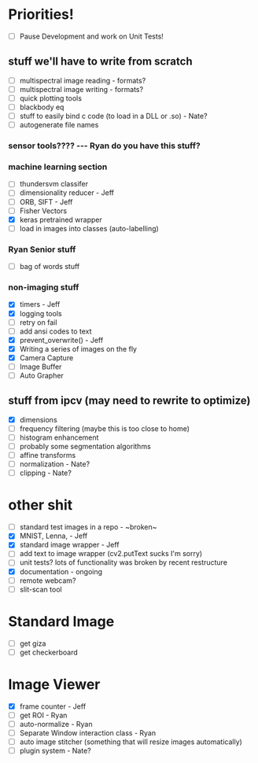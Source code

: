 # Priorities!
- [ ] Pause Development and work on Unit Tests!

## stuff we'll have to write from scratch
- [ ] multispectral image reading - formats?
- [ ] multispectral image writing - formats?
- [ ] quick plotting tools
- [ ] blackbody eq
- [ ] stuff to easily bind c code (to load in a DLL or .so) - Nate?
- [ ] autogenerate file names

### sensor tools???? --- Ryan do you have this stuff?

### machine learning section
- [ ] thundersvm classifer
- [ ] dimensionality reducer - Jeff
- [ ] ORB, SIFT - Jeff
- [ ] Fisher Vectors
- [x] keras pretrained wrapper
- [ ] load in images into classes (auto-labelling)

### Ryan Senior stuff
- [ ] bag of words stuff

### non-imaging stuff
- [x] timers - Jeff
- [x] logging tools
- [ ] retry on fail
- [ ] add ansi codes to text
- [x] prevent_overwrite() - Jeff
- [x] Writing a series of images on the fly
- [x] Camera Capture
- [ ] Image Buffer
- [ ] Auto Grapher

## stuff from ipcv (may need to rewrite to optimize)
- [x] dimensions
- [ ] frequency filtering (maybe this is too close to home)
- [ ] histogram enhancement
- [ ] probably some segmentation algorithms
- [ ] affine transforms
- [ ] normalization - Nate?
- [ ] clipping - Nate?

# other shit
- [ ] standard test images in a repo - ~broken~
- [x] MNIST, Lenna, - Jeff
- [x] standard image wrapper - Jeff
- [ ] add text to image wrapper (cv2.putText sucks I'm sorry)
- [ ] unit tests? lots of functionality was broken by recent restructure
- [x] documentation - ongoing
- [ ] remote webcam?
- [ ] slit-scan tool

# Standard Image
- [ ] get giza
- [ ] get checkerboard

# Image Viewer
- [x] frame counter - Jeff
- [ ] get ROI - Ryan
- [ ] auto-normalize - Ryan
- [ ] Separate Window interaction class - Ryan
- [ ] auto image stitcher (something that will resize images automatically)
- [ ] plugin system - Nate?
